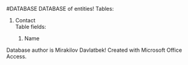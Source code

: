 #DATABASE
DATABASE of entities!
Tables:
<ol>
  <li> Contact </li>
  Table fields:
  <ol>
    <li
       <li>Name</li>
  </ol>
</ol>


Database author is Mirakilov Davlatbek!
Created with Microsoft Office Access.
